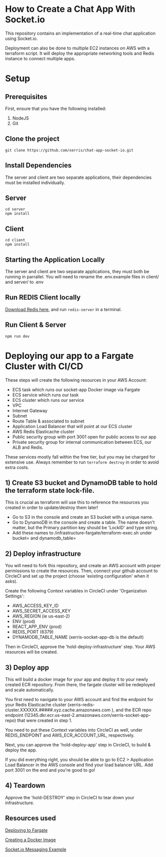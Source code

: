 # How to Create a Chat App With Socket.io

This repository contains an implementation of a real-time chat application using Socket.io.

Deployment can also be done to multiple EC2 instances on AWS with a terraform script. It will deploy the appropriate networking tools and Redis instance to connect multiple apps.

# Setup

## Prerequisites

First, ensure that you have the following installed:

1. NodeJS
2. Git

## Clone the project

```
git clone https://github.com/xerris/chat-app-socket-io.git
```

## Install Dependencies

The server and client are two separate applications, their dependencies must be installed individually.

## Server

```
cd server
npm install
```

## Client

```
cd client
npm install
```

## Starting the Application Locally

The server and client are two separate applications, they must both be running in parrallel. You will need to rename the .env.example files in client/ and server/ to .env

## Run REDIS Client locally

[Download Redis here](https://redis.io/topics/quickstart), and run `redis-server` in a terminal.
## Run Client & Server

```
npm run dev
```


# Deploying our app to a Fargate Cluster with CI/CD
These steps will create the following resources in your AWS Account:

- ECS task which runs our socket-app Docker image via Fargate
- ECS service which runs our task
- ECS cluster which runs our service
- VPC
- Internet Gateway
- Subnet
- Route Table & associated to subnet
- Application Load Balancer that will point at our ECS cluster
- AWS Redis Elasticache cluster
- Public security group with port 3001 open for public access to our app
- Private security group for internal communication between ECS, our ALB and Redis.

These services mostly fall within the free tier, but you may be charged for extensive use. Always remember to run `terraform destroy` in order to avoid extra costs.


## 1) Create S3 bucket and DynamoDB table to hold the terraform state lock-file.

This is crucial as terraform will use this to reference the resources you created in order to update/destroy them later!

- Go to S3 in the console and create an S3 bucket with a unique name.
- Go to DynamoDB in the console and create a table. The name doesn't matter, but the Primary partition key should be 'LockID' and type string.
- Add these names to /infrastructure-fargate/terraform-exec.sh under bucket=<name> and dynamodb_table=<name>
## 2) Deploy infrastructure

You will need to fork this repository, and create an AWS account with proper permissions to create the resources. Then, connect your github account to CircleCI and set up the project (choose 'existing configuration' when it asks).

Create the following Context variables in CircleCI under 'Organization Settings':
- AWS_ACCESS_KEY_ID
- AWS_SECRET_ACCESS_KEY
- AWS_REGION (ie us-east-2)
- ENV (prod)
- REACT_APP_ENV (prod)
- REDIS_PORT (6379)
- DYNAMODB_TABLE_NAME (xerris-socket-app-db is the default)

Then in CircleCI, approve the 'hold-deploy-infrastructure' step. Your AWS resources will be created.

## 3) Deploy app

This will build a docker image for your app and deploy it to your newly created ECR repository. From there, the fargate cluster will be redeployed and scale automatically.

You first need to navigate to your AWS account and find the endpoint for your Redis Elasticache cluster (xerris-redis-cluster.XXXXXX.#####.xyz.cache.amazonaws.com
), and the ECR repo endpoint (12345.dkr.ecr.us-east-2.amazonaws.com/xerris-socket-app-repo) that were created in step 1.

You need to put these Context variables into CircleCI as well, under REDIS_ENDPOINT and AWS_ECR_ACCOUNT_URL, respectively.

Next, you can approve the 'hold-deploy-app' step in CircleCI, to build & deploy the app.

If you did everything right, you should be able to go to EC2 > Application Load Balancer in the AWS console and find your load balancer URL. Add port 3001 on the end and you're good to go!

## 4) Teardown
Approve the 'hold-DESTROY' step in CircleCI to tear down your infrastructure.



## Resources used

[Deploying to Fargate](https://medium.com/@bradford_hamilton/deploying-containers-on-amazons-ecs-using-fargate-and-terraform-part-2-2e6f6a3a957f)

[Creating a Docker Image](https://dev.to/dariansampare/setting-up-docker-typescript-node-hot-reloading-code-changes-in-a-running-container-2b2f)

[Socket.io Messaging Example](https://socket.io/get-started/private-messaging-part-1/)

